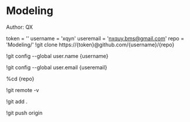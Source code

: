 ﻿# Modeling
Author: QX

token = ''
username = 'xqyn'
useremail = 'nxquy.bms@gmail.com'
repo = 'Modeling/'
!git clone https://{token}@github.com/{username}/{repo}


!git config --global user.name {username}

!git config --global user.email {useremail}

%cd {repo}

!git remote -v

!git add .

!git push origin 

